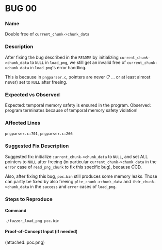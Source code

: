 
# BUG 00

### Name

Double free of `current_chunk->chunk_data`

### Description

After fixing the bug described in the `README` by initializing `current_chunk->chunk_data` to `NULL` in `load_png`, we still get an invalid free of `current_chunk->chunk_data` in `load_png`'s error handling.

This is because in `pngparser.c`, pointers are never (? ... or at least almost never)  set to `NULL` after freeing.

### Expected vs Observed

Expected: temporal memory safety is ensured in the program. Observed: program terminates because of temporal memory safety violation!

### Affected Lines

`pngparser.c:701`, `pngparser.c:266`

### Suggested Fix Description

Suggested fix: initialize `current_chunk->chunk_data` to `NULL`, and set ALL pointers to `NULL` after freeing (in particular `current_chunk->chunk_data` in the `error` case of `read_png_chunk` to fix this specific bug), because OCD.

Also, after fixing this bug, `poc.bin` still produces some memory leaks. Those can partly be fixed by also freeing `plte_chunk->chunk_data` and `ihdr_chunk->chunk_data` in the `success` and `error` cases of `load_png`.

### Steps to Reproduce

#### Command

```
./fuzzer_load_png poc.bin
```

#### Proof-of-Concept Input (if needed)
(attached: poc.png)